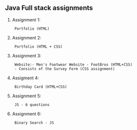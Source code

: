 ## Java Full stack assignments

1) Assignment 1:
        
        Portfolio (HTML)

2) Assignment 2: 

        Portfolio (HTML + CSS)

3) Assignment 3:

        Website:- Men's Footwear Website - FootBros (HTML+CSS)
        - Consists of the Survey Form (CSS assignment)

4) Assigment 4:

        Birthday Card (HTML+CSS)

5) Assignment 5: 

        JS - 6 questions

6) Assignment 6: 

        Binary Search - JS

